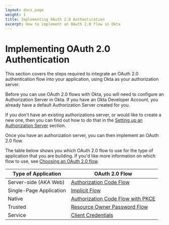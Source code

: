 ```yaml
---
layout: docs_page
weight: 1
title: Implementing OAuth 2.0 Authentication
excerpt: How to implement an OAuth 2.0 flow in Okta
---
```


# Implementing OAuth 2.0 Authentication

This section covers the steps required to integrate an OAuth 2.0 authentication flow into your application, using Okta as your authorization server.

Before you can use OAuth 2.0 flows with Okta, you will need to configure an Authorization Server in Okta. If you have an Okta Developer Account, you already have a default Authorization Server created for you.

If you don't have an existing authorizations server, or would like to create a new one, then you can find out how to do that in the [Setting up an Authorization Server](set-up-authz-server) section.

Once you have an authorization server, you can then implement an OAuth 2.0 flow.

The table below shows you which OAuth 2.0 flow to use for the type of application that you are building. If you'd like more information on which flow to use, see [Choosing an OAuth 2.0 flow](/authentication-guide/auth-overview/#choosing-an-oauth-20-flow).



| Type of Application     | OAuth 2.0 Flow|
|-----------------------------|----------------------------------------|
| Server-side (AKA Web)    | [Authorization Code Flow](auth-code)|
| Single-Page Application   | [Implicit Flow](implicit)|
| Native                | [Authorization Code Flow with PKCE](auth-code-pkce)|
| Trusted               | [Resource Owner Password Flow](password)|
| Service               | [Client Credentials](client-creds)|